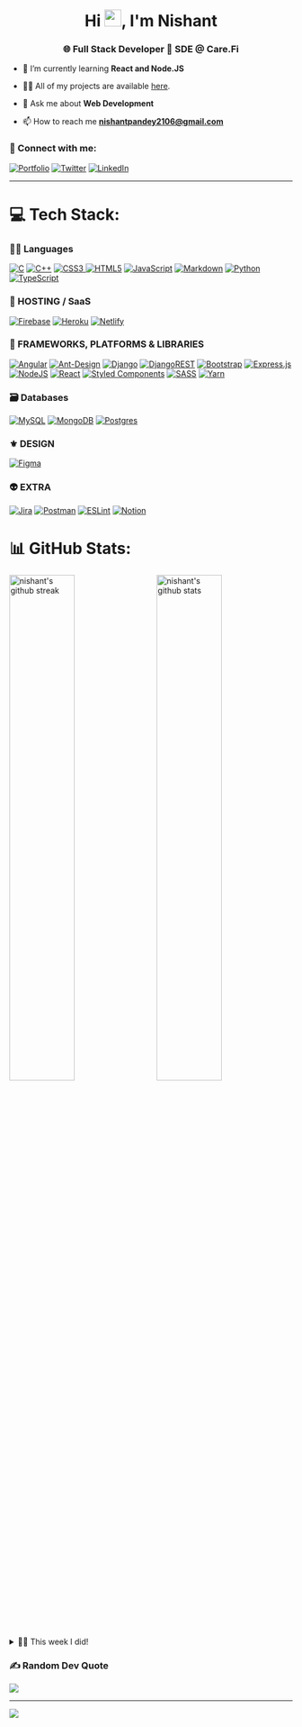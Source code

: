 <h1 align="center">Hi <img src="https://raw.githubusercontent.com/MartinHeinz/MartinHeinz/master/wave.gif" width="30">, I'm Nishant</h1>
<h3 align="center">🌐 Full Stack Developer  🏥 SDE @ Care.Fi</h3>



- 🌱 I’m currently learning **React and Node.JS**

- 👨‍💻 All of my projects are available <a href="https://nishant2106.github.io/nishant2106/projects" target="_blank">here</a>.

- 💬 Ask me about **Web Development**

- 📫 How to reach me **nishantpandey2106@gmail.com**

### 🤝 Connect with me:

[![Portfolio](https://img.shields.io/badge/Portfolio-000000?style=for-the-badge&logo=Portfolio&logoColor=white)](https://nishant2106.github.io/nishant2106/)
[![Twitter](https://img.shields.io/badge/Twitter-1DA1F2?style=for-the-badge&logo=twitter&logoColor=white)](https://twitter.com/Nishant_2106)
[![LinkedIn](https://img.shields.io/badge/LinkedIn-0077B5?style=for-the-badge&logo=linkedin&logoColor=white)](https://www.linkedin.com/in/nishant-pandey-dev)

---

# 💻 Tech Stack:

### 🧑‍💻 Languages

[![C](https://img.shields.io/badge/c-%2300599C.svg?style=for-the-badge&logo=c&logoColor=white)](https://nishant2106.github.io/nishant2106/) [![C++](https://img.shields.io/badge/c++-%2300599C.svg?style=for-the-badge&logo=c%2B%2B&logoColor=white)](https://nishant2106.github.io/nishant2106/) [![CSS3](https://img.shields.io/badge/css3-%231572B6.svg?style=for-the-badge&logo=css3&logoColor=white) ![HTML5](https://img.shields.io/badge/html5-%23E34F26.svg?style=for-the-badge&logo=html5&logoColor=white)](https://nishant2106.github.io/nishant2106/) [![JavaScript](https://img.shields.io/badge/javascript-%23323330.svg?style=for-the-badge&logo=javascript&logoColor=%23F7DF1E)](https://nishant2106.github.io/nishant2106/) [![Markdown](https://img.shields.io/badge/markdown-%23000000.svg?style=for-the-badge&logo=markdown&logoColor=white)](https://nishant2106.github.io/nishant2106/) [![Python](https://img.shields.io/badge/python-3670A0?style=for-the-badge&logo=python&logoColor=ffdd54)](https://nishant2106.github.io/nishant2106/) [![TypeScript](https://img.shields.io/badge/typescript-%23007ACC.svg?style=for-the-badge&logo=typescript&logoColor=white)](https://nishant2106.github.io/nishant2106/)

### 🚚 HOSTING / SaaS

[![Firebase](https://img.shields.io/badge/firebase-%23039BE5.svg?style=for-the-badge&logo=firebase)](https://nishant2106.github.io/nishant2106/) [![Heroku](https://img.shields.io/badge/heroku-%23430098.svg?style=for-the-badge&logo=heroku&logoColor=white)](https://nishant2106.github.io/nishant2106/) [![Netlify](https://img.shields.io/badge/netlify-%23000000.svg?style=for-the-badge&logo=netlify&logoColor=#00C7B7)](https://nishant2106.github.io/nishant2106/)

### 🧩 FRAMEWORKS, PLATFORMS & LIBRARIES

[![Angular](https://img.shields.io/badge/angular-%23DD0031.svg?style=for-the-badge&logo=angular&logoColor=white)](https://nishant2106.github.io/nishant2106/) [![Ant-Design](https://img.shields.io/badge/-AntDesign-%230170FE?style=for-the-badge&logo=ant-design&logoColor=white)](https://nishant2106.github.io/nishant2106/) [![Django](https://img.shields.io/badge/django-%23092E20.svg?style=for-the-badge&logo=django&logoColor=white)](https://nishant2106.github.io/nishant2106/) [![DjangoREST](https://img.shields.io/badge/DJANGO-REST-ff1709?style=for-the-badge&logo=django&logoColor=white&color=ff1709&labelColor=gray)](https://nishant2106.github.io/nishant2106/) [![Bootstrap](https://img.shields.io/badge/bootstrap-%23563D7C.svg?style=for-the-badge&logo=bootstrap&logoColor=white)](https://nishant2106.github.io/nishant2106/) [![Express.js](https://img.shields.io/badge/express.js-%23404d59.svg?style=for-the-badge&logo=express&logoColor=%2361DAFB)](https://nishant2106.github.io/nishant2106/) [![NodeJS](https://img.shields.io/badge/node.js-6DA55F?style=for-the-badge&logo=node.js&logoColor=white)](https://nishant2106.github.io/nishant2106/) [![React](https://img.shields.io/badge/react-%2320232a.svg?style=for-the-badge&logo=react&logoColor=%2361DAFB)](https://nishant2106.github.io/nishant2106/) [![Styled Components](https://img.shields.io/badge/styled--components-DB7093?style=for-the-badge&logo=styled-components&logoColor=white)](https://nishant2106.github.io/nishant2106/) [![SASS](https://img.shields.io/badge/SASS-hotpink.svg?style=for-the-badge&logo=SASS&logoColor=white)](https://nishant2106.github.io/nishant2106/) [![Yarn](https://img.shields.io/badge/yarn-%232C8EBB.svg?style=for-the-badge&logo=yarn&logoColor=white)](https://nishant2106.github.io/nishant2106/)

### 🗃️ Databases

[![MySQL](https://img.shields.io/badge/mysql-%2300f.svg?style=for-the-badge&logo=mysql&logoColor=white)](https://nishant2106.github.io/nishant2106/) [![MongoDB](https://img.shields.io/badge/MongoDB-%234ea94b.svg?style=for-the-badge&logo=mongodb&logoColor=white)](https://nishant2106.github.io/nishant2106/) [![Postgres](https://img.shields.io/badge/postgres-%23316192.svg?style=for-the-badge&logo=postgresql&logoColor=white)](https://nishant2106.github.io/nishant2106/)

### ⚜️ DESIGN

[![Figma](https://img.shields.io/badge/figma-%23F24E1E.svg?style=for-the-badge&logo=figma&logoColor=white)](https://nishant2106.github.io/nishant2106/)

### 👽 EXTRA

[![Jira](https://img.shields.io/badge/jira-%230A0FFF.svg?style=for-the-badge&logo=jira&logoColor=white)](https://nishant2106.github.io/nishant2106/) [![Postman](https://img.shields.io/badge/Postman-FF6C37?style=for-the-badge&logo=postman&logoColor=white)](https://nishant2106.github.io/nishant2106/) [![ESLint](https://img.shields.io/badge/ESLint-4B3263?style=for-the-badge&logo=eslint&logoColor=white)](https://nishant2106.github.io/nishant2106/) [![Notion](https://img.shields.io/badge/Notion-%23000000.svg?style=for-the-badge&logo=notion&logoColor=white)](https://nishant2106.github.io/nishant2106/)

# 📊 GitHub Stats:

[<img src="https://github-readme-stats.vercel.app/api?username=nishant2106&show_icons=true&theme=github_dark&hide_border=true&include_all_commits=true" alt="nishant's github stats" width="48%" align="right" >](https://nishant2106.github.io/nishant2106/)
<img src="https://github-readme-streak-stats.herokuapp.com/?user=nishant2106&theme=tokyonight&hide_border=true" alt="nishant's github streak" width="48%" >

<!-- ## [![Top Langs](https://github-readme-stats.vercel.app/api/top-langs/?username=anuraghazra)](https://github.com/anuraghazra/github-readme-stats) -->

<details>
  <summary>🧑‍🔬 This week I did! </summary>

  <!--START_SECTION:waka-->

```text
TypeScript   17 hrs 38 mins  ██████████████████████▒░░   89.93 %
Python       1 hr 38 mins    ██░░░░░░░░░░░░░░░░░░░░░░░   08.40 %
JSON         11 mins         ▒░░░░░░░░░░░░░░░░░░░░░░░░   00.94 %
Bash         7 mins          ░░░░░░░░░░░░░░░░░░░░░░░░░   00.65 %
Git          0 secs          ░░░░░░░░░░░░░░░░░░░░░░░░░   00.06 %
Other        0 secs          ░░░░░░░░░░░░░░░░░░░░░░░░░   00.01 %
```

<!--END_SECTION:waka-->
</details>

### ✍️ Random Dev Quote

![](https://quotes-github-readme.vercel.app/api?type=vetical&theme=gruvbox)

---

[![](https://visitcount.itsvg.in/api?id=nishant2106&icon=0&color=0)](https://visitcount.itsvg.in)
